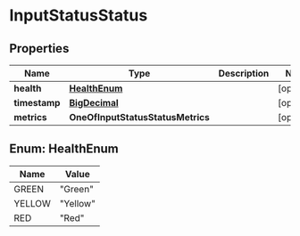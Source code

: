 # InputStatusStatus

## Properties
Name | Type | Description | Notes
------------ | ------------- | ------------- | -------------
**health** | [**HealthEnum**](#HealthEnum) |  |  [optional]
**timestamp** | [**BigDecimal**](BigDecimal.md) |  |  [optional]
**metrics** | **OneOfInputStatusStatusMetrics** |  |  [optional]

<a name="HealthEnum"></a>
## Enum: HealthEnum
Name | Value
---- | -----
GREEN | &quot;Green&quot;
YELLOW | &quot;Yellow&quot;
RED | &quot;Red&quot;
